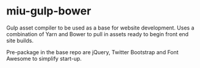 # miu-gulp-bower
Gulp asset compiler to be used as a base for website development.  Uses a combination of Yarn and Bower to pull in assets ready to begin front end site builds.

Pre-package in the base repo are jQuery, Twitter Bootstrap and Font Awesome to simplify start-up.
